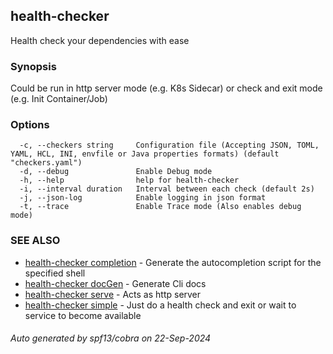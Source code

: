 ## health-checker

Health check your dependencies with ease

### Synopsis

Could be run in http server mode (e.g. K8s Sidecar) or check and exit mode (e.g. Init Container/Job)

### Options

```
  -c, --checkers string     Configuration file (Accepting JSON, TOML, YAML, HCL, INI, envfile or Java properties formats) (default "checkers.yaml")
  -d, --debug               Enable Debug mode
  -h, --help                help for health-checker
  -i, --interval duration   Interval between each check (default 2s)
  -j, --json-log            Enable logging in json format
  -t, --trace               Enable Trace mode (Also enables debug mode)
```

### SEE ALSO

* [health-checker completion](health-checker_completion.md)	 - Generate the autocompletion script for the specified shell
* [health-checker docGen](health-checker_docGen.md)	 - Generate Cli docs
* [health-checker serve](health-checker_serve.md)	 - Acts as http server
* [health-checker simple](health-checker_simple.md)	 - Just do a health check and exit or wait to service to become available

###### Auto generated by spf13/cobra on 22-Sep-2024

